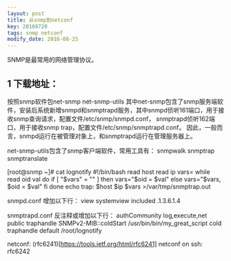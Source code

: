 ```yaml
---
layout: post
title: 从snmp到netconf
key: 20160720
tags: snmp netconf
modify_date: 2016-08-25
---
```


SNMP是最常用的网络管理协议。

<!--more-->

## 1 下载地址：

按照snmp软件包net-snmp net-snmp-utils
其中net-snmp包含了snmp服务端软件，安装后系统新增snmpd和snmptrapd服务，其中snmpd侦听161端口，用于接收snmp查询请求，配置文件/etc/snmp/snmpd.conf， snmptrapd侦听162端口，用于接收snmp trap，配置文件/etc/snmp/snmptrapd.conf。
因此，一般而言，snmpd运行在被管理对象上，和snmptrapd运行在管理服务器上。

net-snmp-utils包含了snmp客户端软件，常用工具有：
snmpwalk
snmptrap
snmptranslate


[root@snmp ~]# cat lognotify
#!/bin/bash
read host
read ip
vars=
while read oid val
do
  if [ "$vars" = "" ]
  then
    vars="$oid = $val"
  else
    vars="$vars, $oid = $val"
fi
done
echo trap: $host $ip $vars >/var/tmp/snmptrap.out

snmpd.conf 增加以下行：
view    systemview    included   .1.3.6.1.4

snmptrapd.conf 反注释或增加以下行：
authCommunity   log,execute,net public
traphandle SNMPv2-MIB::coldStart    /usr/bin/bin/my_great_script cold
traphandle default /root/lognotify


netconf: (rfc6241)[https://tools.ietf.org/html/rfc6241]
netconf on ssh: rfc6242
